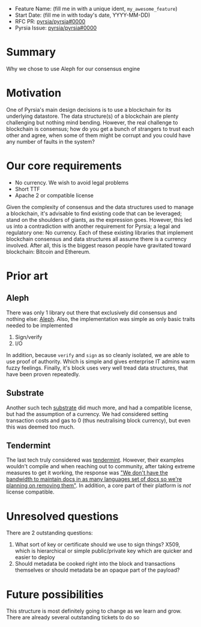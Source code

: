 - Feature Name: (fill me in with a unique ident, `my_awesome_feature`)
- Start Date: (fill me in with today's date, YYYY-MM-DD)
- RFC PR: [pyrsia/pyrsia#0000](https://github.com/pyrsia/pyrsia/pull/0000)
- Pyrsia Issue: [pyrsia/pyrsia#0000](https://github.com/pyrsia/pyrsia/issues/0000)

# Summary

Why we chose to use Aleph for our consensus engine

# Motivation

One of Pyrsia's main design decisions is to use a blockchain for its underlying datastore. The data structure(s) of a
blockchain are plenty challenging but nothing mind bending. However, the real challenge to blockchain is consensus;
how do you get a bunch of strangers to trust each other and agree, when some of them might be corrupt and you could
have any number of faults in the system?

# Our core requirements #
- No currency. We wish to avoid legal problems
- Short TTF
- Apache 2 or compatible license

Given the complexity of consensus and the data structures used to manage a blockchain, it's advisable to find existing
code that can be leveraged; stand on the shoulders of giants, as the expression goes. However, this led us into a
contradiction with another requirement for Pyrsia; a legal and regulatory one: No currency. Each of these existing
libraries that implement blockchain consensus and data structures all assume there is a currency involved. After all,
this is the biggest reason people have gravitated toward blockchain: Bitcoin and Ethereum.

# Prior art

## Aleph ##

There was only 1 library out there that exclusively did consensus and nothing else: [Aleph](https://github.com/aleph-zero-foundation/AlephBFT).
Also, the implementation was simple as only basic traits needed to be implemented
1. Sign/verify
2. I/O

In addition, because `verify` and `sign` as so cleanly isolated, we are able to use proof of authority. Which is simple and gives enterprise IT admins warm fuzzy feelings.
Finally, it's block uses very well tread data structures, that have been proven repeatedly.

## Substrate ##
Another such tech [substrate](https://substrate.io/) did much more, and had a compatible license, but had the
assumption of a currency. We had considered setting transaction costs and gas to 0 (thus neutralising block currency), but even this was deemed too much.

## Tendermint ##
The last tech truly considered was [tendermint](https://tendermint.com/). However, their examples wouldn't compile and
when reaching out to community, after taking extreme measures to get it working, the response was ["We don't have the
bandwidth to maintain docs in as many languages set of docs so we're planning on removing them"](https://github.com/tendermint/tendermint/issues/7743#issuecomment-1028025629).
In addition, a core part of their platform is _not_ license compatible.

# Unresolved questions

There are 2 outstanding questions:
1. What sort of key or certificate should we use to sign things? X509, which is hierarchical or simple public/private key which are quicker and easier to deploy
2. Should metadata be cooked right into the block and transactions themselves or should metadata be an opaque part of the payload?

# Future possibilities

This structure is most definitely going to change as we learn and grow. There are already several outstanding tickets to do so
